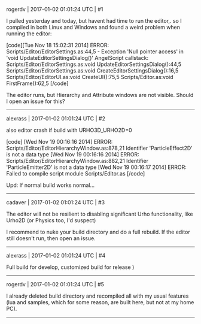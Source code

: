 rogerdv | 2017-01-02 01:01:24 UTC | #1

I pulled yesterday and today, but havent had time to run the editor,. so I compiled in both Linux and Windows and found a weird problem when running the editor:

[code][Tue Nov 18 15:02:31 2014] ERROR: Scripts/Editor/EditorSettings.as:44,5 - Exception 'Null pointer access' in 'void UpdateEditorSettingsDialog()'
AngelScript callstack:
	Scripts/Editor/EditorSettings.as:void UpdateEditorSettingsDialog():44,5
	Scripts/Editor/EditorSettings.as:void CreateEditorSettingsDialog():16,5
	Scripts/Editor/EditorUI.as:void CreateUI():75,5
	Scripts/Editor.as:void FirstFrame():62,5
[/code]

The editor runs, but Hierarchy and Attribute windows are not visible. Should I open an issue for this?

-------------------------

alexrass | 2017-01-02 01:01:24 UTC | #2

also editor crash if build with URHO3D_URHO2D=0

[code]
[Wed Nov 19 00:16:16 2014] ERROR: Scripts/Editor/EditorHierarchyWindow.as:878,21 Identifier 'ParticleEffect2D' is not a data type
[Wed Nov 19 00:16:16 2014] ERROR: Scripts/Editor/EditorHierarchyWindow.as:882,21 Identifier 'ParticleEmitter2D' is not a data type
[Wed Nov 19 00:16:17 2014] ERROR: Failed to compile script module Scripts/Editor.as
[/code]

Upd:
If normal build works normal...

-------------------------

cadaver | 2017-01-02 01:01:24 UTC | #3

The editor will not be resilient to disabling significant Urho functionality, like Urho2D (or Physics too, I'd suspect)

I recommend to nuke your build directory and do a full rebuild. If the editor still doesn't run, then open an issue.

-------------------------

alexrass | 2017-01-02 01:01:24 UTC | #4

Full build for develop, customized build for release )

-------------------------

rogerdv | 2017-01-02 01:01:24 UTC | #5

I already deleted build directory and recompiled all with my usual features (lua and samples, which for some reason, are built here, but not at my home PC).

-------------------------

